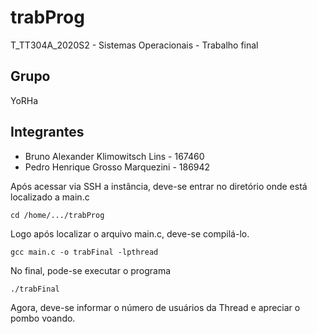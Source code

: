 # trabProg
T_TT304A_2020S2 - Sistemas Operacionais - Trabalho final
## Grupo 
YoRHa
## Integrantes

* Bruno Alexander Klimowitsch Lins - 167460
* Pedro Henrique Grosso Marquezini - 186942




Após acessar via SSH a instância, deve-se entrar no diretório onde está localizado a main.c

```
cd /home/.../trabProg

```

Logo após localizar o arquivo main.c, deve-se compilá-lo.
```
gcc main.c -o trabFinal -lpthread

```

No final, pode-se executar o programa
```
./trabFinal 

```

Agora, deve-se informar o número de usuários da Thread e apreciar o pombo voando. 
